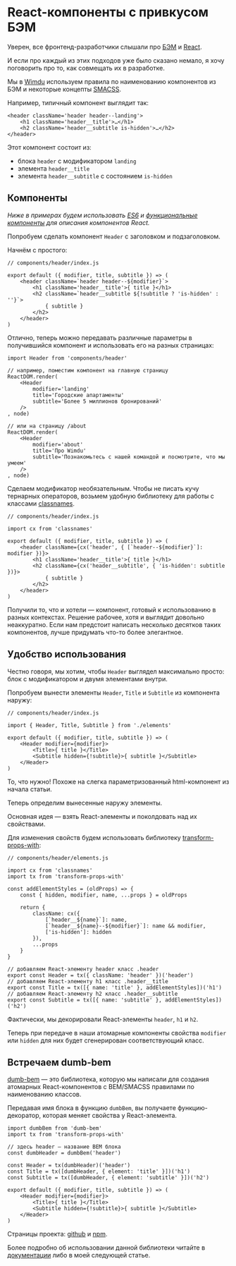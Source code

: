 # React-компоненты с привкусом БЭМ

Уверен, все фронтенд-разработчики слышали про [БЭМ][2] и [React][3].

И если про каждый из этих подходов уже было сказано немало, я хочу поговорить про то, как совмещать их в разработке.

Мы в [Wimdu][11] используем правила по наименованию компонентов из БЭМ и некоторые концепты [SMACSS][10].

Например, типичный компонент выглядит так:

    <header className='header header--landing'>
        <h1 className='header__title'>…</h1>
        <h2 className='header__subtitle is-hidden'>…</h2>
    </header>


Этот компонент состоит из:

* блока `header` с модификатором `landing`
* элемента `header__title`
* элемента `header__subtitle` с состоянием `is-hidden`


## Компоненты

*Ниже в примерах будем использовать [ES6][4] и [функциональные компоненты][5] для описания компонентов React.*

Попробуем сделать компонент `Header` с заголовком и подзаголовком.

Начнём с простого:


    // components/header/index.js
     
    export default ({ modifier, title, subtitle }) => (
        <header className=`header header--${modifier}`>
            <h1 className='header__title'>{ title }</h1>
            <h2 className=`header__subtitle ${!subtitle ? 'is-hidden' : ''}`>
                { subtitle }
            </h2>
        </header>
    )

Отлично, теперь можно передавать различные параметры в получившийся компонент и использовать его на разных страницах:

    import Header from 'components/header'
     
    // например, поместим компонент на главную страницу
    ReactDOM.render(
        <Header
            modifier='landing'
            title='Городские апартаменты'
            subtitle='Более 5 миллионов бронирований'
        />
    , node)
     
    // или на страницу /about
    ReactDOM.render(
        <Header
            modifier='about'
            title='Про Wimdu'
            subtitle='Познакомьтесь с нашей командой и посмотрите, что мы умеем'
        />
    , node)

Сделаем модификатор необязательным. Чтобы не писать кучу тернарных операторов, возьмем удобную библиотеку для работы с классами [classnames][6].


    // components/header/index.js
     
    import cx from 'classnames'
     
    export default ({ modifier, title, subtitle }) => (
        <header className={cx('header', { [`header--${modifier}`]: modifier })}>
            <h1 className='header__title'>{ title }</h1>
            <h2 className={cx('header__subtitle', { 'is-hidden': subtitle })}>
                { subtitle }
            </h2>
        </header>
    )

Получили то, что и хотели — компонент, готовый к использованию в разных контекстах. Решение рабочее, хотя и выглядит довольно неаккуратно.
Если нам предстоит написать несколько десятков таких компонентов, лучше придумать что-то более элегантное.


## Удобство использования

Честно говоря, мы хотим, чтобы `Header` выглядел максимально просто: блок с модификатором и двумя элементами внутри.

Попробуем вынести элементы `Header`, `Title` и `Subtitle` из компонента наружу:

    // components/header/index.js
     
    import { Header, Title, Subtitle } from './elements'
     
    export default ({ modifier, title, subtitle }) => (
        <Header modifier={modifier}>
            <Title>{ title }</Title>
            <Subtitle hidden={!subtitle}>{ subtitle }</Subtitle>
        </Header>
    )

То, что нужно! Похоже на слегка параметризованный html-компонент из начала статьи.

Теперь определим вынесенные наружу элементы.

Основная идея — взять React-элементы и поколдовать над их свойствами.

Для изменения свойств будем использовать библиотеку [transform-props-with][7]:

    // components/header/elements.js
     
    import cx from 'classnames'
    import tx from 'transform-props-with'
     
    const addElementStyles = (oldProps) => {
        const { hidden, modifier, name, ...props } = oldProps
     
        return {
            className: cx({
                [`header__${name}`]: name,
                [`header__${name}--${modifier}`]: name && modifier,
                ['is-hidden']: hidden
            }),
            ...props
        }
    }
     
    // добавляем React-элементу header класс .header
    export const Header = tx({ className: 'header' })('header')
    // добавляем React-элементу h1 класс .header__title
    export const Title = tx([{ name: 'title' }, addElementStyles])('h1')
    // добавляем React-элементу h2 класс .header__subtitle
    export const Subtitle = tx([{ name: 'subtitle' }, addElementStyles])('h2')

Фактически, мы декорировали React-элементы `header`, `h1` и `h2`.

Теперь при передаче в наши атомарные компоненты свойства `modifier` или `hidden` для них будет сгенерирован соответствующий класс.


## Встречаем dumb-bem

[dumb-bem][1] — это библиотека, которую мы написали для создания атомарных React-компонентов с BEM/SMACSS правилами по наименованию классов.

Передавая имя блока в фyнкцию `dumbBem`, вы получаете функцию-декоратор, которая меняет свойства у React-элемента.

    import dumbBem from 'dumb-bem'
    import tx from 'transform-props-with'
     
    // здесь header — название BEM блока
    const dumbHeader = dumbBem('header')
     
    const Header = tx(dumbHeader)('header')
    const Title = tx([dumbHeader, { element: 'title' }])('h1')
    const Subtitle = tx([dumbHeader, { element: 'subtitle' }])('h2')
     
    export default ({ modifier, title, subtitle }) => (
        <Header modifier={modifier}>
            <Title>{ title }</Title>
            <Subtitle hidden={!subtitle}>{ subtitle }</Subtitle>
        </Header>
    )

Страницы проекта: [github][1] и [npm][8].

Более подробно об использовании данной библиотеки читайте в [документации][9] либо в моей следующей статье.

 [1]: https://github.com/agudulin/dumb-bem
 [2]: http://getbem.com/
 [3]: https://facebook.github.io/react/
 [4]: https://github.com/lukehoban/es6features#readme
 [5]: https://facebook.github.io/react/docs/reusable-components.html#stateless-functions
 [6]: https://www.npmjs.com/package/classnames
 [7]: https://github.com/robinpokorny/transform-props-with
 [8]: https://www.npmjs.com/package/dumb-bem
 [9]: https://github.com/agudulin/dumb-bem/blob/master/README.md
 [10]: https://smacss.com/
 [11]: http://www.wimdu.com/
